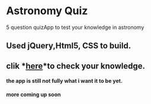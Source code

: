   # Astronomy Quiz
  
  5 question quizApp to test your knowledge in astronomy
  
  ## Used jQuery,Html5, CSS to build.
  
  ## clik *[here](https://besker1.github.io/Quiz-app/.)*to check your knowledge.
  
  #### the app is still not fully what i want it to be yet. 
 
 #### more coming up soon
  
 
 
